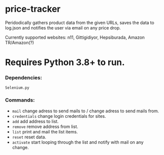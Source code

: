 # price-tracker

Peridodically gathers product data from the given URLs, saves the data to log.json and notifies the user via email on any price drop.

Currently supported websites: n11, Gittigidiyor, Hepsiburada, Amazon TR/Amazon(?)

# Requires Python 3.8+ to run.

### Dependencies: 
`Selenium.py`

### Commands: 
 - `mail` change adress to send mails to / change adress to send mails from.
 - `credentials` change login credentials for sites.
 - `add` add address to list.
 - `remove` remove address from list.
 - `list` print and mail the list items.
 - `reset` reset data.
 - `activate`  start looping through the list and notify with mail on any change.
